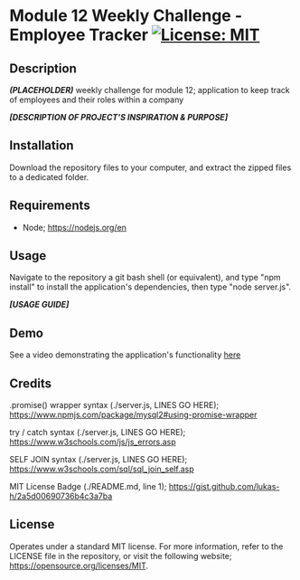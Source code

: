 # Module 12 Weekly Challenge - Employee Tracker [![License: MIT](https://img.shields.io/badge/License-MIT-yellow.svg)](https://opensource.org/licenses/MIT)

## Description

***(PLACEHOLDER)*** weekly challenge for module 12; application to keep track of employees and their roles within a company 

***[DESCRIPTION OF PROJECT'S INSPIRATION & PURPOSE]***

## Installation

Download the repository files to your computer, and extract the zipped files to a dedicated folder.

## Requirements

- Node; https://nodejs.org/en

## Usage

Navigate to the repository a git bash shell (or equivalent), and type "npm install" to install the application's dependencies, then type "node server.js".

***[USAGE GUIDE]***

## Demo

See a video demonstrating the application's functionality [here](https://drive.google.com/file/d/1XECtJYSkQwwINax6ozshTokKuGojLQSx/view?usp=sharing)

## Credits

.promise() wrapper syntax (./server.js, LINES GO HERE);
https://www.npmjs.com/package/mysql2#using-promise-wrapper

try / catch syntax (./server.js, LINES GO HERE);
https://www.w3schools.com/js/js_errors.asp

SELF JOIN syntax (./server.js, LINES GO HERE);
https://www.w3schools.com/sql/sql_join_self.asp

MIT License Badge (./README.md, line 1);
https://gist.github.com/lukas-h/2a5d00690736b4c3a7ba

## License

Operates under a standard MIT license. For more information, refer to the LICENSE file in the repository, or visit the following website; https://opensource.org/licenses/MIT.